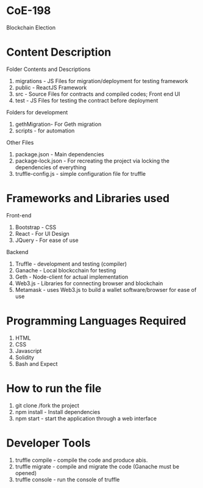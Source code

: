 # CoE-198
Blockchain Election

# Content Description

Folder Contents and Descriptions
1. migrations - JS Files for migration/deployment for testing framework
2. public - ReactJS Framework
3. src - Source Files for contracts and compiled codes; Front end UI
4. test - JS Files for testing the contract before deployment

Folders for development
1. gethMigration- For Geth migration
2. scripts - for automation

Other Files
1. package.json - Main dependencies
2. package-lock.json - For recreating the project via locking the dependencies of everything
3. truffle-config.js - simple configuration file for truffle


# Frameworks and Libraries used
Front-end
1. Bootstrap - CSS
2. React - For UI Design
3. JQuery - For ease of use

Backend 
1. Truffle - development and testing (compiler)
2. Ganache - Local blockcchain for testing
3. Geth - Node-client for actual implementation
4. Web3.js - Libraries for connecting browser and blockchain
5. Metamask - uses Web3.js to build a wallet software/browser for ease of use

# Programming Languages Required
1. HTML
2. CSS
3. Javascript
4. Solidity
5. Bash and Expect

# How to run the file
1. git clone <link>/fork the project
2. npm install - Install dependencies
3. npm start - start the application through a web interface

# Developer Tools
1. truffle compile - compile the code and produce abis.
2. truffle migrate - compile and migrate the code (Ganache must be opened)
3. truffle console - run the console of truffle

